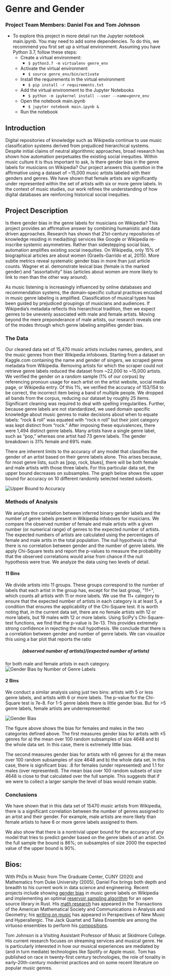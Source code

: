 # Genre and Gender
### Project Team Members: Daniel Fox and Tom Johnson
- To explore this project in more detail run the Jupyter notebook main.ipynb. You may need to add some dependencies. To do this, we recommend you first set up a virtual environment. Assuming you have Python 3.7, follow these steps: 
    - Create a virtual environment:
    	- ```$ python3.7 -m virtualenv genre_env```
    - Activate the virtual environment
    	- ```$ source genre_env/bin/activate```
    - Install the requirements in the virtual environment
    	- ```$ pip install -r requirements.txt```
    - Add the virtual environment to the Jupyter Notebooks
    	- ```$ python -m ipykernel install --user --name=genre_env```
    - Open the notebook main.ipynb
	    - ```$ jupyter notebook main.ipynb &```
    - Run the notebook  

## Introduction

Digital repositories of knowledge such as Wikipedia continue to use music classification systems derived from prejudiced hierarchical systems. Despite initial claims of neutral algorithmic approaches, broad research has shown how automation perpetuates the existing social inequities. Within music culture it is thus important to ask, Is there gender bias in the genre labels for musicians on Wikipedia? Our project answers this question in the affirmative using a dataset of \~15,000 music artists labeled with their genders and genres. We have shown that female artists are significantly under represented within the set of artists with six or more genre labels. In the context of music studies, our work refines the understanding of how digital databases are reinforcing historical social inequities.

## Project Description
Is there gender bias in the genre labels for musicians on Wikipedia? This project provides an affirmative answer by combining humanistic and data driven approaches. Research has shown that 21st-century repositories of knowledge residing in media(ting) services like Google or Wikipedia re-inscribe systemic asymmetries.  Rather than sidestepping social bias, automation amplifies existing social inequities.  On Wikipedia, only 15% of biographical articles are about women (Graells-Garrido et al, 2015).  More subtle metrics reveal systematic gender bias in more than just article counts. Wagner et al. demonstrate lexical bias (female is the marked gender) and “assortativity” bias (articles about women are more likely to link to men than the other way around).  

As music listening is increasingly influenced by online databases and recommendation systems, the domain-specific cultural practices encoded in music genre labeling is amplified. Classification of musical types has been guided by prejudiced groupings of musicians and audiences.  If Wikipedia’s metadata reflects this hierarchical tradition, then we expect genres to be unevenly associated with male and female artists. Moving beyond the mere preponderance of male artists, our research reveals one of the modes through which genre labeling amplifies gender bias.  

### The Data

Our cleaned data set of 15,470 music artists includes names, genders, and the music genres from their Wikipedia infoboxes. Starting from a dataset on Kaggle.com containing the name and gender of singers, we scraped genre metadata from Wikipedia.  Removing artists for which the scraper could not retrieve genre labels reduced the dataset from ~22,000 to ~15,000 artists. We verified the gender on a random sample (1% of our corpus) by referencing pronoun usage for each artist on the artist website, social media page, or Wikipedia entry. Of this 1%, we verified the accuracy of 153/154 to be correct, the incorrect item being a band of multiple people. We dropped all bands from the corpus, reducing our dataset by roughly 25 items. Significant cleaning was required to deal with spelling irregularities. Further, because genre labels are not standardized, we used domain specific knowledge about music genres to make decisions about when to equate labels: “rock & roll” was equated with “rock n roll” but their joint category was kept distinct from “rock.” After imposing these equivalences, there were 1,494 distinct genre labels. Many artists have a single genre label, such as “pop,” whereas one artist had 73 genre labels. The gender breakdown is 31% female and 69% male.

There are inherent limits to the accuracy of any model that classifies the gender of an artist based on their genre labels alone. This arises because, for most genre lists, such as [pop, rock, blues], there will be both female and male artists with those three labels. For this particular data set, the upper bound decreases on subsamples. The graph below shows the upper bound for accuracy on 10 different randomly selected nested subsets.

![Upper Bound to Accuracy](./visualizations/upperbound_curves.png)

### Methods of Analysis

We analyze the correlation between inferred binary gender labels and the number of genre labels present in Wikipedia infoboxes for musicians. We compare the observed number of female and male artists with a given number (or numerical range) of genres to the expected number of artists. The expected numbers of artists are calculated using the percentages of female and male artits in the total population. The null hypothesis is that there is no correlation between gender and the number of genre labels. We apply Chi-Square tests and report the p-values to measure the probability that the observed correlations would arise from chance if the null hypothesis were true. We analyze the data using two levels of detail.

#### 11 Bins

We divide artists into 11 groups. These groups correspond to the number of labels that each artist in the group has, except for the last group, "11+", which counts all artists with 11 or more labels. We use the 11+ category to ensure that the expected number of artists in each category is at least 5, a condition that ensures the applicability of the Chi-Square test. It is worth noting that, in the current data set, there are no female artists with 12 or more labels, but 19 males with 12 or more labels. Using SciPy's Chi-Square-test functions, we find that the p-value is 3e-13. This provides extremely strong confidence in rejecting the null hypothesis. We conclude that there is a correlation between gender and number of genre labels. We can visualize this using a bar plot that reports the ratio 
##### <div align="center">(observed number of artists)/(expected number of artists) </div>
for both male and female artists in each category.
![Gender Bias by Number of Genre Labels](./visualizations/11_bins_bias.png)

#### 2 Bins

We conduct a similar analysis using just two bins: artists with 5 or less genre labels, and artists with 6 or more labels. The p-value for the Chi-Square test is 7e-8. For 1-5 genre labels there is little gender bias. But for >5 genre labels, female artists are underrepresented:

![Gender Bias](./visualizations/twobin_means_selection.png)

The figure above shows the bias for females and males in the two categories defined above. The first measures gender bias for artists with  ≤5  genres for a) the mean over 100 random subsamples of size 4648 and b) the whole data set. In this case, there is extremely little bias.

The second measures gender bias for artists with  ≥6  genres for a) the mean over 100 random subsamples of size 4648 and b) the whole data set. In this case, there is significant bias: .8 for females (under represented) and 1.1 for males (over represented). The mean bias over 100 random subsets of size 4648 is close to that calculated over the full sample. This suggests that if we were to collect a larger sample the level of bias would remain stable.

### Conclusions

We have shown that in this data set of 15470 music artists from Wikipedia, there is a significant correlation between the number of genres assigned to an artist and their gender. For example, male artists are more likely than female artists to have 6 or more genre labels assigned to them.

We also show that there is a nontrivial upper bound for the accuracy of any model that tries to predict gender based on the genre labels of an artist. On the full sample the bound is 86%; on subsamples of size 2000 the expected value of the upper bound is 90%.

## Bios:

With PhDs in Music from The Graduate Center, CUNY (2020) and Mathematics from Duke University (2005), Daniel Fox brings both depth and breadth to his current work in data science and engineering. Recent projects include showing [gender bias](https://github.com/fox-daniel/Genre) in music genre labels on Wikipedia and implementing an optimal [reservoir sampling algorithm](https://fox-daniel.github.io/iterative_methods_blog/book/iterative_methods_part_3.html) for an open source library in Rust. His [math research](https://www.researchgate.net/profile/Daniel_Fox21/research) has appeared in the Transactions of the American Mathematical Society and Communications in Analysis and Geometry; his [writing on music](https://thoughtstoodefinite.com/publications/) has appeared in Perspectives of New Music and Hyperallergic. The Jack Quartet and Talea Ensemble are among the virtuoso ensembles to perform his [compositions](https://thoughtstoodefinite.com/listen/). 

Tom Johnson is a Visiting Assistant Professor of Music at Skidmore College. His current research focuses on streaming services and musical genre. He is particularly interested in how our musical experiences are mediated by (and in turn mediate) technologies like Spotify or Apple music. Tom has published on race in twenty-first century technologies, the role of tonality in early-20th-century modernist practices and on some recent literature on popular music genres.
